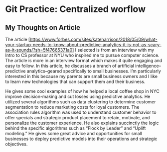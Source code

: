 # Git Practice: Centralized worflow 

## My Thoughts on Article 

The article [https://www.forbes.com/sites/kateharrison/2018/05/09/what-your-startup-needs-to-know-about-predictive-analytics-it-is-not-as-scary-as-it-sounds/?sh=5f47665371a0] I selected is from an interview with my Intro to CS professor at NYU who inspired me to pursue computer science. 
The article is more in an interview format which makes it quite engaging and easy to follow. In this article, he discusses a branch of artificial intelligence–predictive analytics–geared specifically to small businesses. I’m particularly interested in this because my parents are small business owners and I like to learn new technologies that can support them and their business. 

He gives some cool examples of how he helped a local coffee shop in NYC improve decision-making and cut losses using predictive analytics. He utilized several algorithms such as data clustering to determine customer segmentation to reduce marketing costs for loyal customers. The association rules algorithm was used to understand customer behavior to offer specials and strategic product placement to retain, motivate, and personalize the customer experience. He also explains succinctly the logic behind the specific algorithms such as “Flock by Leader” and “Uplift modeling.” He gives some great advice and opportunities for small businesses to deploy predictive models into their operations and strategic objectives. 
